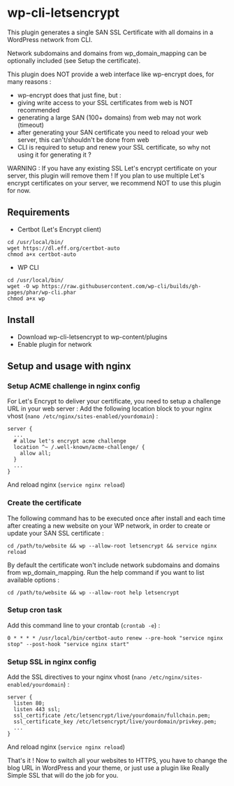 # wp-cli-letsencrypt

This plugin generates a single SAN SSL Certificate with all domains in a WordPress network from CLI.

Network subdomains and domains from wp_domain_mapping can be optionally included (see Setup the certificate).

This plugin does NOT provide a web interface like wp-encrypt does, for many reasons :
- wp-encrypt does that just fine, but :
- giving write access to your SSL certificates from web is NOT recommended
- generating a large SAN (100+ domains) from web may not work (timeout)
- after generating your SAN certificate you need to reload your web server, this can't/shouldn't be done from web
- CLI is required to setup and renew your SSL certificate, so why not using it for generating it ?

WARNING : If you have any existing SSL Let's encrypt certificate on your server, this plugin will remove them !
If you plan to use multiple Let's encrypt certificates on your server, we recommend NOT to use this plugin for now.

## Requirements
- Certbot (Let's Encrypt client)
```
cd /usr/local/bin/
wget https://dl.eff.org/certbot-auto
chmod a+x certbot-auto
```

- WP CLI
```
cd /usr/local/bin/
wget -O wp https://raw.githubusercontent.com/wp-cli/builds/gh-pages/phar/wp-cli.phar
chmod a+x wp
```
## Install
- Download wp-cli-letsencrypt to wp-content/plugins
- Enable plugin for network

## Setup and usage with nginx

### Setup ACME challenge in nginx config

For Let's Encrypt to deliver your certificate, you need to setup a challenge URL in your web server :
Add the following location block to your nginx vhost (```nano /etc/nginx/sites-enabled/yourdomain```) :

```
server {
  ...
  # allow let's encrypt acme challenge
  location ^~ /.well-known/acme-challenge/ {
    allow all;
  }
  ...
}
```

And reload nginx (```service nginx reload```)

### Create the certificate

The following command has to be executed once after install and each time after creating a new website on your WP network,
in order to create or update your SAN SSL certificate :
```
cd /path/to/website && wp --allow-root letsencrypt && service nginx reload
```

By default the certificate won't include network subdomains and domains from wp_domain_mapping.
Run the help command if you want to list available options :

```
cd /path/to/website && wp --allow-root help letsencrypt
```

### Setup cron task

Add this command line to your crontab (```crontab -e```) :

```
0 * * * * /usr/local/bin/certbot-auto renew --pre-hook "service nginx stop" --post-hook "service nginx start"
```

### Setup SSL in nginx config

Add the SSL directives to your nginx vhost (```nano /etc/nginx/sites-enabled/yourdomain```) :

```
server {
  listen 80;
  listen 443 ssl;
  ssl_certificate /etc/letsencrypt/live/yourdomain/fullchain.pem;
  ssl_certificate_key /etc/letsencrypt/live/yourdomain/privkey.pem;
  ...
}
```

And reload nginx (```service nginx reload```)

That's it ! Now to switch all your websites to HTTPS, you have to change the blog URL
in WordPress and your theme, or just use a plugin like Really Simple SSL that will do the job for you.
